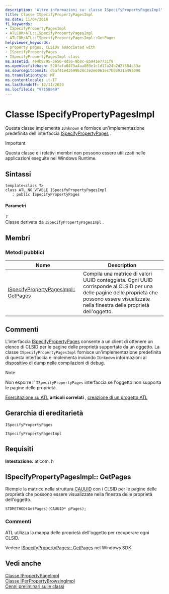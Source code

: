 ```yaml
---
description: 'Altre informazioni su: classe ISpecifyPropertyPagesImpl'
title: Classe ISpecifyPropertyPagesImpl
ms.date: 11/04/2016
f1_keywords:
- ISpecifyPropertyPagesImpl
- ATLCOM/ATL::ISpecifyPropertyPagesImpl
- ATLCOM/ATL::ISpecifyPropertyPagesImpl::GetPages
helpviewer_keywords:
- property pages, CLSIDs associated with
- ISpecifyPropertyPages
- ISpecifyPropertyPagesImpl class
ms.assetid: 4e4b9795-b656-4d56-9b8c-85941e7731f9
ms.openlocfilehash: 528fafa0473a4aa803e1c1d17a24b2d27584c33a
ms.sourcegitcommit: d6af41e42699628c3e2e6063ec7b03931a49a098
ms.translationtype: MT
ms.contentlocale: it-IT
ms.lasthandoff: 12/11/2020
ms.locfileid: "97158049"
---
```

# <a name="ispecifypropertypagesimpl-class"></a>Classe ISpecifyPropertyPagesImpl

Questa classe implementa `IUnknown` e fornisce un'implementazione predefinita dell'interfaccia [ISpecifyPropertyPages](/windows/win32/api/ocidl/nn-ocidl-ispecifypropertypages) .

> [!IMPORTANT]
> Questa classe e i relativi membri non possono essere utilizzati nelle applicazioni eseguite nel Windows Runtime.

## <a name="syntax"></a>Sintassi

```
template<class T>
class ATL_NO_VTABLE ISpecifyPropertyPagesImpl
   : public ISpecifyPropertyPages
```

#### <a name="parameters"></a>Parametri

*T*<br/>
Classe derivata da `ISpecifyPropertyPagesImpl` .

## <a name="members"></a>Membri

### <a name="public-methods"></a>Metodi pubblici

|Nome|Description|
|----------|-----------------|
|[ISpecifyPropertyPagesImpl:: GetPages](#getpages)|Compila una matrice di valori UUID conteggiata. Ogni UUID corrisponde al CLSID per una delle pagine delle proprietà che possono essere visualizzate nella finestra delle proprietà dell'oggetto.|

## <a name="remarks"></a>Commenti

L'interfaccia [ISpecifyPropertyPages](/windows/win32/api/ocidl/nn-ocidl-ispecifypropertypages) consente a un client di ottenere un elenco di CLSID per le pagine delle proprietà supportate da un oggetto. La classe `ISpecifyPropertyPagesImpl` fornisce un'implementazione predefinita di questa interfaccia e implementa inviando `IUnknown` informazioni al dispositivo di dump nelle compilazioni di debug.

> [!NOTE]
> Non esporre l' `ISpecifyPropertyPages` interfaccia se l'oggetto non supporta le pagine delle proprietà.

[Esercitazione su ATL](../../atl/active-template-library-atl-tutorial.md) **articoli correlati** , [creazione di un progetto ATL](../../atl/reference/creating-an-atl-project.md)

## <a name="inheritance-hierarchy"></a>Gerarchia di ereditarietà

`ISpecifyPropertyPages`

`ISpecifyPropertyPagesImpl`

## <a name="requirements"></a>Requisiti

**Intestazione:** atlcom. h

## <a name="ispecifypropertypagesimplgetpages"></a><a name="getpages"></a> ISpecifyPropertyPagesImpl:: GetPages

Riempie la matrice nella struttura [CAUUID](/windows/win32/api/ocidl/ns-ocidl-cauuid) con i CLSID per le pagine delle proprietà che possono essere visualizzate nella finestra delle proprietà dell'oggetto.

```
STDMETHOD(GetPages)(CAUUID* pPages);
```

### <a name="remarks"></a>Commenti

ATL utilizza la mappa delle proprietà dell'oggetto per recuperare ogni CLSID.

Vedere [ISpecifyPropertyPages:: GetPages](/windows/win32/api/ocidl/nf-ocidl-ispecifypropertypages-getpages) nel Windows SDK.

## <a name="see-also"></a>Vedi anche

[Classe IPropertyPageImpl](../../atl/reference/ipropertypageimpl-class.md)<br/>
[Classe IPerPropertyBrowsingImpl](../../atl/reference/iperpropertybrowsingimpl-class.md)<br/>
[Cenni preliminari sulle classi](../../atl/atl-class-overview.md)
